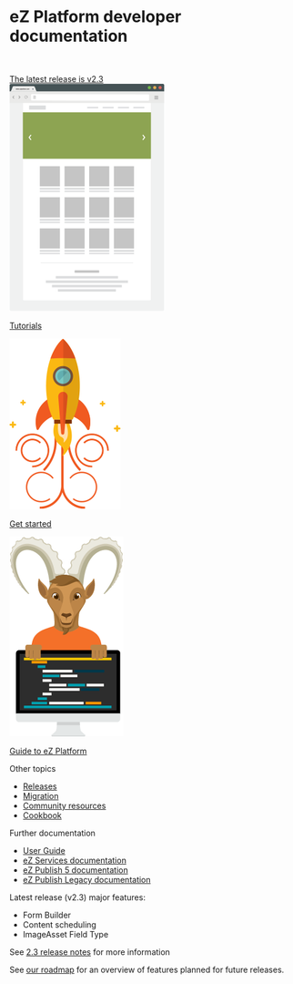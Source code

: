 # eZ Platform developer documentation

&nbsp;

<div class="card-group">
    <div class="card text-center">
        <div class="card-header"><a href="../releases/ez_platform_v2.3/" class="card-link">The latest release is v2.3</a></div>
    </div>
</div>
<div class="card-group">
    <div class="card text-center">
        <div class="card-body"><a href="../tutorials/platform_beginner/building_a_bicycle_route_tracker_in_ez_platform/"><img class="card-img-top" src="img/tutorials.png" alt=""></a></div>
        <div class="card-footer bg-transparent">
            <p class="card-text"><a href="../tutorials/platform_beginner/building_a_bicycle_route_tracker_in_ez_platform/" class="card-link">Tutorials</a></p>
        </div>
    </div>
    <div class="card text-center">
        <div class="card-body"><a href="../getting_started/get_started_with_ez_platform"><img class="card-img-top" src="img/get_started.png" alt=""></a></div>
        <div class="card-footer bg-transparent">
            <p class="card-text"><a href="../getting_started/get_started_with_ez_platform" class="card-link">Get started</a></p>
        </div>
    </div>
    <div class="card text-center">
        <div class="card-body"><a href="../guide/architecture/"><img class="card-img-top" src="img/guide.png" alt=""></a></div>
        <div class="card-footer bg-transparent">
            <p class="card-text"><a href="../guide/architecture/" class="card-link">Guide to eZ Platform</a></p>
        </div>
    </div>
</div>

<div class="card-group">
<div class="card">
  <div class="card-header">Other topics</div>
  <ul class="list-group list-group-flush">
    <li class="list-group-item"><a href="../releases/releases/" class="card-link">Releases</a></li>
    <li class="list-group-item"><a href="../migrating/migrating_from_ez_publish_platform/" class="card-link">Migration</a></li>
    <li class="list-group-item"><a href="../community_resources/resources/" class="card-link">Community resources</a></li>
    <li class="list-group-item"><a href="../cookbook/authenticating_a_user_with_multiple_user_providers/" class="card-link">Cookbook</a></li>
  </ul>
</div>
<div class="card">
  <div class="card-header">Further documentation</div>
  <ul class="list-group list-group-flush">
      <li class="list-group-item"><a href="https://doc.ezplatform.com/projects/userguide/en/latest/" class="card-link">User Guide</a></li>
      <li class="list-group-item"><a href="https://doc.ezplatform.com/projects/ezservices/en/latest/" class="card-link">eZ Services documentation</a></li>
    <li class="list-group-item"><a href="https://doc.ez.no/display/EZP/eZ+Publish+5.x+Developer+Documentation" class="card-link">eZ Publish 5 documentation</a></li>
    <li class="list-group-item"><a href="https://doc.ez.no/eZ-Publish" class="card-link">eZ Publish Legacy documentation</a></li>
  </ul>
</div>
</div>

<div class="card-group">
<div class="card">
  <div class="card-header">Latest release (v2.3) major features:</div>
  <div class="card">
      <div class="card-body">
          <ul>
            <li>Form Builder</li>
            <li>Content scheduling</li>
            <li>ImageAsset Field Type</li>
          </ul>
          <p>See <a href="../releases/ez_platform_v2.3/" class="card-link">2.3 release notes</a> for more information</p>
      </div>
  </div>
</div>
</div>


<div class="card text-center">
  <div class="card-header">See <a href="https://ezplatform.com/Product-Feedback" class="card-link">our roadmap</a> for an overview of features planned for future releases.</div>
</div>
